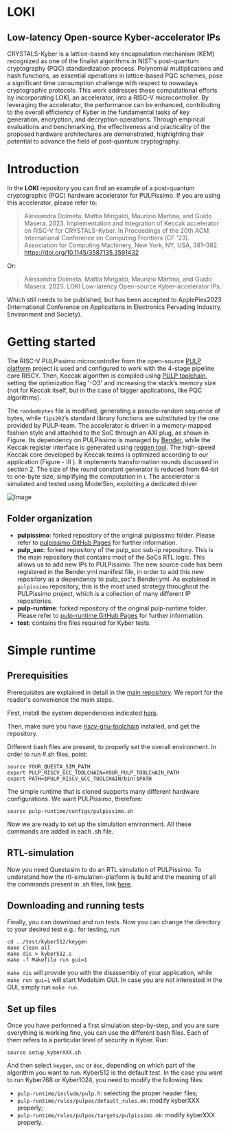 # LOKI 
## Low-latency Open-source Kyber-accelerator IPs

CRYSTALS-Kyber is a lattice-based key encapsulation mechanism (KEM) recognized as one of the finalist algorithms in NIST's post-quantum cryptography (PQC) standardization process. Polynomial multiplications and hash functions, as essential operations in lattice-based PQC schemes, pose a significant time consumption challenge with respect to nowadays cryptographic protocols. This work addresses these computational efforts by incorporating LOKI, an accelerator, into a RISC-V microcontroller.
By leveraging the accelerator, the performance can be enhanced, contributing to the overall efficiency of Kyber in the fundamental tasks of key generation, encryption, and decryption operations. Through empirical evaluations and benchmarking, the effectiveness and practicality of the proposed hardware architectures are demonstrated, highlighting their potential to advance the field of post-quantum cryptography. 

# Introduction

In the **LOKI** repository you can find an example of a post-quantum cryptographic (PQC) hardware accelerator for PULPissimo. 
If you are using this accelerator, please refer to:

> Alessandra Dolmeta, Mattia Mirigaldi, Maurizio Martina, and Guido Masera. 2023. Implementation and integration of Keccak accelerator on RISC-V for CRYSTALS-Kyber. In Proceedings of the 20th ACM International Conference on Computing Frontiers (CF '23). Association for Computing Machinery, New York, NY, USA, 381–382. https://doi.org/10.1145/3587135.3591432

Or:
> Alessandra Dolmeta, Mattia Mirigaldi, Maurizio Martina, and Guido Masera. 2023. LOKI Low-latency Open-source Kyber-accelerator IPs. 

Which still needs to be published, but has been accepted to ApplePies2023 (International Conference on Applications in Electronics Pervading Industry, Environment and Society).

# Getting started
The RISC-V PULPissimo microcontroller from the open-source [PULP platform](https://github.com/pulp-platform) project is used and configured to work with the 4-stage pipeline core RI5CY. Then, Keccak algorithm is compiled using [PULP toolchain](https://github.com/pulp-platform/pulp-riscv-gnu-toolchain), setting the optimization flag '-O3' and increasing the
stack’s memory size (not for Keccak itself, but in the case of bigger applications, like PQC algorithms).

The `randombytes` file is modified, generating a pseudo-random sequence of bytes, while `fips202`’s standard library functions are substituted
by the one provided by PULP-team. The accelerator is driven in a memory-mapped fashion style and attached to the SoC through an AXI plug, as shown in Figure. Its dependency on PULPissimo is managed by [Bender](https://github.com/pulp-platform/bender), while the Keccak register interface is
generated using [reggen tool](https://docs.opentitan.org/util/reggen/doc/).
The high-speed Keccak core developed by Keccak teams is optimized according to our application (Figure - III ). It implements transformation
rounds discussed in section 2. The size of the round constant generator is reduced from 64-bit to one-byte size, simplifying the computation in ι. The accelerator is simulated and tested using ModelSim, exploiting a dedicated driver

![Image](https://github.com/vlsi-lab/LOKI/blob/main/loki.svg)

## Folder organization
- **pulpissimo**: forked repository of the original pulpissimo folder. Please refer to [pulpissimo GitHub Pages](https://github.com/pulp-platform/pulpissimo) for further information. 
- **pulp_soc**: forked repository of the pulp_soc sub-ip repository. This is the main repository that contains most of the SoCs RTL logic. This allows us to add new IPs to PULPissimo. The new source code has been registered in the Bender.yml manifest file, in order to add this new repository as a dependency to pulp_soc's Bender.yml. As explained in `pulpissimo` repository, this is the most used strategy throughout the PULPissimo project, which is a collection of many different IP repositories.
- **pulp-runtime**: forked repository of the original pulp-runtime folder. Please refer to [pulp-runtime GitHub Pages](https://github.com/pulp-platform/pulp-runtime.git) for further information.  
- **test**: contains the files required for Kyber tests.


# Simple runtime
## Prerequisities
Prerequisites are explained in detail in the [main repository](https://github.com/pulp-platform/pulpissimo). We report for the reader's convenience the main steps.

First, install the system dependencies indicated [here](https://github.com/pulp-platform/pulp-runtime/blob/master/README.md).

Then, make sure you have  [riscv-gnu-toolchain](https://github.com/pulp-platform/pulp-riscv-gnu-toolchain) installed, and get the repository.

Different bash files are present, to properly set the overall environment. In order to run #.sh files, point:
```
source YOUR_QUESTA_SIM_PATH
export PULP_RISCV_GCC_TOOLCHAIN=YOUR_PULP_TOOLCHAIN_PATH
export PATH=$PULP_RISCV_GCC_TOOLCHAIN/bin:$PATH
```
The simple runtime that is cloned supports many different hardware configurations. We want PULPissimo, therefore:
```
source pulp-runtime/configs/pulpissimo.sh
```
Now we are ready to set up the simulation environment. All these commands are added in each .sh file.

## RTL-simulation
Now you need Questasim to do an RTL simulation of PULPissimo. To understand how the rtl-simulation-platform is build and the meaning of all the commands present in .sh files, link [here](https://github.com/pulp-platform/pulpissimo/blob/master/README.md#building-the-rtl-simulation-platform).

## Downloading and running tests
Finally, you can download and run tests. Now you can change the directory to your desired test e.g.: for testing, run
```
cd ../test/kyber512/keygen 
make clean all
make dis > kyber512.s
make -f Makefile run gui=1
```
`make dis` will provide you with the disassembly of your application, while `make run gui=1` will start Modelsim GUI. In case you are not interested in the GUI, simply run  `make run`.

## Set up files
Once you have performed a first simulation step-by-step, and you are sure everything is working fine, you can use the different bash files.
Each of them refers to a particular level of security in Kyber. Run:
```
source setup_kyberXXX.sh
```
And then select `keygen`, `enc` or `dec`, depending on which part of the algorithm you want to run. 
Kyber512 is the default test. In the case you want to run Kyber768 or Kyber1024, you need to modify the following files:
- `pulp-runtime/include/pulp.h`: selecting the proper header files;
- `pulp-runtime/rules/pulpos/default_rules.mk`: modify kyberXXX properly;
- `pulp-runtime/rules/pulpos/targets/pulpissimo.mk`: modify kyberXXX properly.
  
